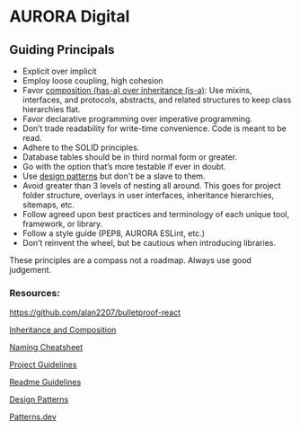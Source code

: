 # AURORA Digital

## Guiding Principals
- Explicit over implicit
- Employ loose coupling, high cohesion
- Favor [composition (has-a) over inheritance (is-a)](https://realpython.com/inheritance-composition-python/): Use mixins, interfaces, and protocols, abstracts, and related structures to keep class hierarchies flat.
- Favor declarative programming over imperative programming.
- Don’t trade readability for write-time convenience. Code is meant to be read.
- Adhere to the SOLID principles.
- Database tables should be in third normal form or greater.
- Go with the option that’s more testable if ever in doubt.
- Use [design patterns](https://sourcemaking.com/design_patterns) but don't be a slave to them.
- Avoid greater than 3 levels of nesting all around. This goes for project folder structure, overlays in user interfaces, inheritance hierarchies, sitemaps, etc.
- Follow agreed upon best practices and terminology of each unique tool, framework, or library.
- Follow a style guide (PEP8, AURORA ESLint, etc.)
- Don’t reinvent the wheel, but be cautious when introducing libraries.


These principles are a compass not a roadmap. Always use good judgement.

### Resources:

https://github.com/alan2207/bulletproof-react

[Inheritance and Composition](https://realpython.com/inheritance-composition-python/)

[Naming Cheatsheet](https://github.com/kettanaito/naming-cheatsheet)

[Project Guidelines](https://github.com/elsewhencode/project-guidelines)

[Readme Guidelines](https://dev.to/github/how-to-create-the-perfect-readme-for-your-open-source-project-1k69)

[Design Patterns](https://dev.to/dhiwise/advanced-javascript-design-patterns-4k8l)

[Patterns.dev](https://patterns.dev)
